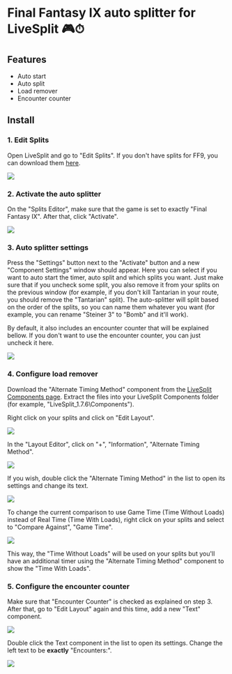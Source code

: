 # Final Fantasy IX auto splitter for LiveSplit 🎮⏱

## Features

- Auto start
- Auto split
- Load remover
- Encounter counter

## Install

### 1. Edit Splits

Open LiveSplit and go to "Edit Splits". If you don't have splits for FF9, you can download them [here](https://raw.githubusercontent.com/fhelwanger/ff9-auto-splitter/master/BaseSplits.lss).

![](Install/edit-splits.png)

### 2. Activate the auto splitter

On the "Splits Editor", make sure that the game is set to exactly "Final Fantasy IX". After that, click "Activate".

![](Install/active-auto-splitter.png)

### 3. Auto splitter settings

Press the "Settings" button next to the "Activate" button and a new "Component Settings" window should appear. Here you can select if you want to auto start the timer, auto split and which splits you want. Just make sure that if you uncheck some split, you also remove it from your splits on the previous window (for example, if you don't kill Tantarian in your route, you should remove the "Tantarian" split). The auto-splitter will split based on the order of the splits, so you can name them whatever you want (for example, you can rename "Steiner 3" to "Bomb" and it'll work).

By default, it also includes an encounter counter that will be explained bellow. If you don't want to use the encounter counter, you can just uncheck it here.

![](Install/auto-splitter-settings.png)

### 4. Configure load remover

Download the "Alternate Timing Method" component from the [LiveSplit Components page](http://livesplit.org/components/). Extract the files into your LiveSplit Components folder (for example, "LiveSplit_1.7.6\Components").

Right click on your splits and click on "Edit Layout".

![](Install/edit-layout.png)

In the "Layout Editor", click on "+", "Information", "Alternate Timing Method".

![](Install/add-alternate-timing-method.png)

If you wish, double click the "Alternate Timing Method" in the list to open its settings and change its text.

![](Install/alternate-timing-method-text.png)

To change the current comparison to use Game Time (Time Without Loads) instead of Real Time (Time With Loads), right click on your splits and select to "Compare Against", "Game Time".

![](Install/compare-game-time.png)

This way, the "Time Without Loads" will be used on your splits but you'll have an additional timer using the "Alternate Timing Method" component to show the "Time With Loads".

### 5. Configure the encounter counter

Make sure that "Encounter Counter" is checked as explained on step 3. After that, go to "Edit Layout" again and this time, add a new "Text" component.

![](Install/add-text.png)

Double click the Text component in the list to open its settings. Change the left text to be **exactly** "Encounters:".

![](Install/text-encounter-settings.png)
